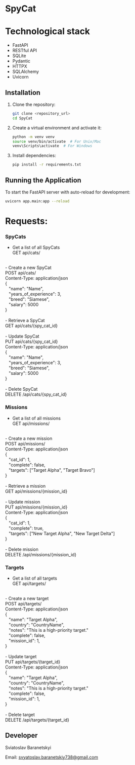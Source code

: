 # SpyCat

# Technological stack
- FastAPI
- RESTful API
- SQLite
- Pydantic
- HTTPX
- SQLAlchemy
- Uvicorn

## Installation
1. Clone the repository:
   ```bash
   git clone <repository_url>
   cd SpyCat
   ```
2. Create a virtual environment and activate it:
   ```bash
   python -m venv venv
   source venv/bin/activate  # For Unix/Mac
   venv\Scripts\activate  # For Windows
   ```

3. Install dependencies:
   ```bash
   pip install -r requirements.txt
   ```
## Running the Application
To start the FastAPI server with auto-reload for development:
```bash
uvicorn app.main:app --reload
```
# Requests:
### SpyCats
- Get a list of all SpyCats<br>
GET api/cats/<br>
<br>
- Create a new SpyCat<br>
POST api/cats/<br>
Content-Type: application/json<br>
{<br>
&nbsp;&nbsp;&nbsp;"name": "Name",<br>
&nbsp;&nbsp;&nbsp;"years_of_experience": 3,<br>
&nbsp;&nbsp;&nbsp;"breed": "Siamese",<br>
&nbsp;&nbsp;&nbsp;"salary": 5000<br>
}<br>
<br>
- Retrieve a SpyCat<br>
GET api/cats/{spy_cat_id}<br>
<br>
- Update SpyCat<br>
PUT api/cats/{spy_cat_id}<br>
Content-Type: application/json<br>
{<br>
&nbsp;&nbsp;&nbsp;"name": "Name",<br>
&nbsp;&nbsp;&nbsp;"years_of_experience": 3,<br>
&nbsp;&nbsp;&nbsp;"breed": "Siamese",<br>
&nbsp;&nbsp;&nbsp;"salary": 5000<br>
}<br>
<br>
- Delete SpyCat<br>
DELETE /api/cats/{spy_cat_id}<br>

### Missions
- Get a list of all missions<br>
GET api/missions/<br>
<br>
- Create a new mission<br>
POST api/missions/<br>
Content-Type: application/json<br>
{<br>
&nbsp;&nbsp;&nbsp;"cat_id": 1,<br>
&nbsp;&nbsp;&nbsp;"complete": false,<br>
&nbsp;&nbsp;&nbsp;"targets": ["Target Alpha", "Target Bravo"]<br>
}<br>
<br>
- Retrieve a mission<br>
GET api/missions/{mission_id}<br>
<br>
- Update mission<br>
PUT api/missions/{mission_id}<br>
Content-Type: application/json<br>
{<br>
&nbsp;&nbsp;&nbsp;"cat_id": 1,<br>
&nbsp;&nbsp;&nbsp;"complete": true,<br>
&nbsp;&nbsp;&nbsp;"targets": ["New Target Alpha", "New Target Delta"]<br>
}<br>
<br>
- Delete mission<br>
DELETE /api/missions/{mission_id}<br>

### Targets
- Get a list of all targets<br>
GET api/targets/<br>
<br>
- Create a new target<br>
POST api/targets/<br>
Content-Type: application/json<br>
{<br>
&nbsp;&nbsp;&nbsp;"name": "Target Alpha",<br>
&nbsp;&nbsp;&nbsp;"country": "CountryName",<br>
&nbsp;&nbsp;&nbsp;"notes": "This is a high-priority target."<br>
&nbsp;&nbsp;&nbsp;"complete": false,<br>
&nbsp;&nbsp;&nbsp;"mission_id": 1,<br>
}<br>
<br>
- Update target<br>
PUT api/targets/{target_id}<br>
Content-Type: application/json<br>
{<br>
&nbsp;&nbsp;&nbsp;"name": "Target Alpha",<br>
&nbsp;&nbsp;&nbsp;"country": "CountryName",<br>
&nbsp;&nbsp;&nbsp;"notes": "This is a high-priority target."<br>
&nbsp;&nbsp;&nbsp;"complete": false,<br>
&nbsp;&nbsp;&nbsp;"mission_id": 1,<br>
}<br>
<br>
- Delete target<br>
DELETE /api/targets/{target_id}<br>

## Developer
Sviatoslav Baranetskyi

Email: svyatoslav.baranetskiy738@gmail.com
